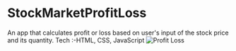 # StockMarketProfitLoss
An app that calculates profit or loss based on user's input of the stock price and its quantity.  Tech :-HTML, CSS, JavaScript
![Profit Loss](https://user-images.githubusercontent.com/61750538/135719833-076c65a5-a9a8-401f-94ab-d7ec962559fa.png)
